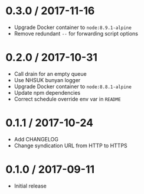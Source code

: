 0.3.0 / 2017-11-16
==================
- Upgrade Docker container to `node:8.9.1-alpine`
- Remove redundant `--` for forwarding script options

0.2.0 / 2017-10-31
==================
- Call drain for an empty queue
- Use NHSUK bunyan logger
- Upgrade Docker container to `node:8.8.1-alpine`
- Update npm dependencies
- Correct schedule override env var in `README`

0.1.1 / 2017-10-24
==================
- Add CHANGELOG
- Change syndication URL from HTTP to HTTPS

0.1.0 / 2017-09-11
==================
- Initial release
